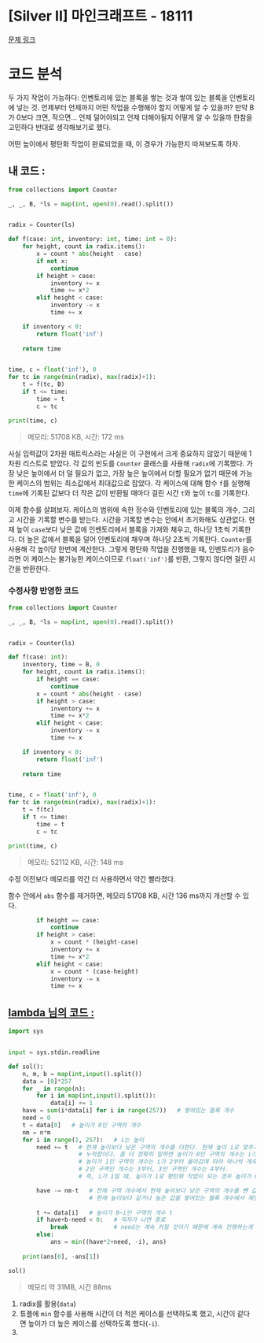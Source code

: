 # [Silver II] 마인크래프트 - 18111 

[문제 링크](https://www.acmicpc.net/problem/18111) 

# 코드 분석
두 가지 작업이 가능하다: 인벤토리에 있는 블록을 쌓는 것과 쌓여 있는 블록을 인벤토리에 넣는 것. 언제부터 언제까지 어떤 작업을 수행해야 할지 어떻게 알 수 있을까? 만약 B가 0보다 크면, 작으면... 언제 덜어야되고 언제 더해야될지 어떻게 알 수 있을까 한참을 고민하다 반대로 생각해보기로 했다.

어떤 높이에서 평탄화 작업이 완료되었을 때, 이 경우가 가능한지 따져보도록 하자. 

## 내 코드 :
```python
from collections import Counter

_, _, B, *ls = map(int, open(0).read().split())


radix = Counter(ls)

def f(case: int, inventory: int, time: int = 0):
    for height, count in radix.items():
        x = count * abs(height - case)
        if not x:
            continue
        if height > case:
            inventory += x
            time += x*2
        elif height < case:
            inventory -= x
            time += x

    if inventory < 0:
        return float('inf')
    
    return time


time, c = float('inf'), 0
for tc in range(min(radix), max(radix)+1):
    t = f(tc, B)
    if t <= time:
        time = t
        c = tc

print(time, c)
```
> 메모리: 51708 KB, 시간: 172 ms

사실 입력값이 2차원 매트릭스라는 사실은 이 구현에서 크게 중요하지 않았기 때문에 1차원 리스트로 받았다. 각 값의 빈도를 `Counter` 클래스를 사용해 `radix`에 기록했다. 가장 낮은 높이에서 더 덜 필요가 없고, 가장 높은 높이에서 더할 필요가 없기 때문에 가능한 케이스의 범위는 최소값에서 최대값으로 잡았다. 각 케이스에 대해 함수 `f`를 실행해 `time`에 기록된 값보다 더 작은 값이 반환될 때마다 걸린 시간 `t`와 높이 `tc`를 기록한다.

이제 함수를 살펴보자. 케이스의 범위에 속한 정수와 인벤토리에 있는 블록의 개수, 그리고 시간을 기록할 변수를 받는다. 시간을 기록할 변수는 안에서 초기화해도 상관없다. 현재 높이 `case`보다 낮은 값에 인벤토리에서 블록을 가져와 채우고, 하나당 1초씩 기록한다. 더 높은 값에서 블록을 덜어 인벤토리에 채우며 하나당 2초씩 기록한다. `Counter`를 사용해 각 높이당 한번에 계산한다. 그렇게 평탄화 작업을 진행했을 때, 인벤토리가 음수라면 이 케이스는 불가능한 케이스이므로 `float('inf')`를 반환, 그렇지 않다면 걸린 시간을 반환한다.

### 수정사항 반영한 코드
```python
from collections import Counter

_, _, B, *ls = map(int, open(0).read().split())


radix = Counter(ls)

def f(case: int):
    inventory, time = B, 0
    for height, count in radix.items():
        if height == case:
            continue
        x = count * abs(height - case)
        if height > case:
            inventory += x
            time += x*2
        elif height < case:
            inventory -= x
            time += x

    if inventory < 0:
        return float('inf')
    
    return time


time, c = float('inf'), 0
for tc in range(min(radix), max(radix)+1):
    t = f(tc)
    if t <= time:
        time = t
        c = tc

print(time, c)
```
> 메모리: 52112 KB, 시간: 148 ms

수정 이전보다 메모리를 약간 더 사용하면서 약간 빨라졌다.

함수 안에서 `abs` 함수를 제거하면, 메모리  51708 KB, 시간 136 ms까지 개선할 수 있다.

```python
        if height == case:
            continue
        if height > case:
            x = count * (height-case)
            inventory += x
            time += x*2
        elif height < case:
            x = count * (case-height)
            inventory -= x
            time += x
```


## [lambda 님의 코드 :](https://www.acmicpc.net/source/53151841)
```python
import sys


input = sys.stdin.readline

def sol():
    n, m, b = map(int,input().split())
    data = [0]*257
    for _ in range(n):
        for i in map(int,input().split()):
            data[i] += 1
    have = sum(i*data[i] for i in range(257))   # 쌓여있는 블록 개수
    need = 0
    t = data[0]   # 높이가 0인 구역의 개수
    nm = n*m
    for i in range(1, 257):   # i는 높이
        need += t   # 현재 높이보다 낮은 구역의 개수를 더한다. 현재 높이 i로 맞추기 위해 필요한 블록의 개수.
                    # 누적합이다. 좀 더 정확히 말하면 높이가 0인 구역의 개수는 i가 올라감에 따라 하나씩 계속 더해지고 있다.
                    # 높이가 1인 구역의 개수는 i가 2부터 올라감에 따라 하나씩 계속 더해지고 있다.
                    # 2인 구역인 개수는 3부터, 3인 구역인 개수는 4부터.
                    # 즉, i가 1일 때, 높이가 1로 평탄화 작업이 되는 경우 높이가 0인 구역에 하나씩 쌓는다는 말.

        have -= nm-t   # 전체 구역 개수에서 현재 높이보다 낮은 구역의 개수를 뺀 값(현재 높이보다 같거나 높은 값)을 have에서 제한다
                       # 현재 높이보다 같거나 높은 값을 쌓여있는 블록 개수에서 제한다.
                       
        t += data[i]   # 높이가 0~i인 구역의 개수 t
        if have+b-need < 0:   # 적자가 나면 종료
            break             # need는 계속 커질 것이기 때문에 계속 진행하는게 의미가 없음. continue(X) -> break
        else:
            ans = min((have*2+need, -i), ans)
    
    print(ans[0], -ans[1])

sol()
```
> 메모리 약 31MB, 시간 88ms

1. radix를 활용(`data`)
2. 튜플에 `min` 함수를 사용해 시간이 더 적은 케이스를 선택하도록 했고, 시간이 같다면 높이가 더 높은 케이스를 선택하도록 했다(`-i`).
3. 